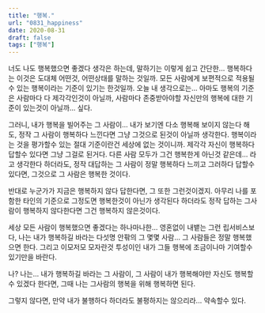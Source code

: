 ```yaml
---
title: "행복."
url: "0831_happiness"
date: 2020-08-31
draft: false
tags: ["행복"]
---
```

너도 나도 행복했으면 좋겠다 생각은 하는데,
말하기는 이렇게 쉽고 간단한... 행복하다는 이것은 도대체 어떤것, 어떤상태를 말하는 것일까.
모든 사람에게 보편적으로 적용될수 있는 행복이라는 기준이 있기는 한것일까.
오늘 내 생각으로는... 아마도 행복의 기준은 사람마다 다 제각각인것이 아닐까,
사람마다 존중받아야할 자신만의 행복에 대한 기준이 있는것이 아닐까... 싶다.

그러니, 내가 행복을 빌어주는 그 사람이...
내가 보기엔 다소 행복해 보이지 않는다 해도,
정작 그 사람이 행복하다 느낀다면 그냥 그것으로 된것이 아닐까 생각한다.
행복이라는 것을 평가할수 있는 절대 기준이란건 세상에 없는 것이니까.
제각각 자신이 행복하다 답할수 있다면 그냥 그걸로 된거다.
다른 사람 모두가 그건 행복한게 아닌것 같은데... 라고 생각한다 하더라도,
정작 대답하는 그 사람이 정말 행복하다 느끼고 그러하다 답할수 있다면,
그것으로 그 사람은 행복한 것이다.

반대로 누군가가 지금은 행복하지 않다 답한다면, 그 또한 그런것이겠지.
아무리 나를 포함한 타인의 기준으로 그정도면 행복한것이 아닌가 생각된다 하더라도
정작 답하는 그사람이 행복하지 않다한다면 그건 행복하지 않은것이다.

세상 모든 사람이 행복했으면 좋겠다는
하나마나한... 영혼없이 내뱉는 그런 립서비스보다,
나는 내가 행복하길 바라는 다섯명 안팎의 그 몇몇 사람...
그 사람들은 정말 행복했으면 한다.
그리고 이모저모 모자란것 투성이인 내가 그들 행복에
조금이나마 기여할수 있기만을 바란다.

나? 나는... 내가 행복하길 바라는 그 사람이,
그 사람이 내가 행복해야만 자신도 행복할수 있겠다 한다면,
그때 나는 그사람의 행복을 위해 행복하면 된다.

그렇지 않다면, 만약 내가 불행하다 하더라도 불평하지는 않으리라... 약속할수 있다.

